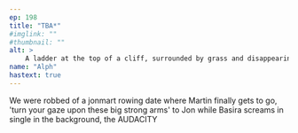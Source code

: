 ```yaml
---
ep: 198
title: "TBA*"
#imglink: ""
#thumbnail: ""
alt: >
    A ladder at the top of a cliff, surrounded by grass and disappearing into the dark of the ravine beneath. Above are two lines, &#x27;John, that&#x27;s a cliff&#x27; on the left and &#x27;I&#x27;m sorry. Some routes are one way&#x27; on the right.
name: "Alph"
hastext: true
---
```

We were robbed of a jonmart rowing date where Martin finally gets to go, 'turn your gaze upon these big strong arms' to Jon while Basira screams in single in the background, the AUDACITY